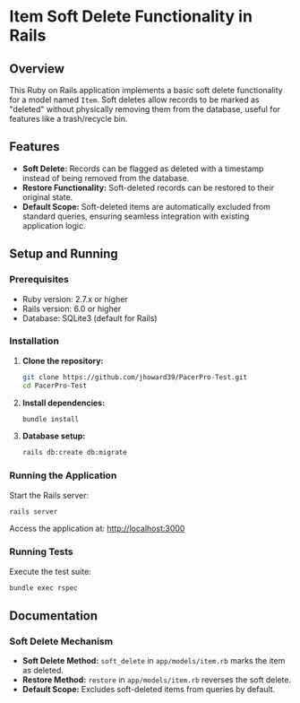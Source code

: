 # Item Soft Delete Functionality in Rails

## Overview
This Ruby on Rails application implements a basic soft delete functionality for a model named `Item`. Soft deletes allow records to be marked as "deleted" without physically removing them from the database, useful for features like a trash/recycle bin.

## Features
- **Soft Delete:** Records can be flagged as deleted with a timestamp instead of being removed from the database.
- **Restore Functionality:** Soft-deleted records can be restored to their original state.
- **Default Scope:** Soft-deleted items are automatically excluded from standard queries, ensuring seamless integration with existing application logic.

## Setup and Running

### Prerequisites
- Ruby version: 2.7.x or higher
- Rails version: 6.0 or higher
- Database: SQLite3 (default for Rails)

### Installation
1. **Clone the repository:**
   ```bash
   git clone https://github.com/jhoward39/PacerPro-Test.git
   cd PacerPro-Test
   ```

2. **Install dependencies:**
   ```bash
   bundle install
   ```

3. **Database setup:**
   ```bash
   rails db:create db:migrate
   ```

### Running the Application
Start the Rails server:
```bash
rails server
```
Access the application at: [http://localhost:3000](http://localhost:3000)

### Running Tests
Execute the test suite:
```bash
bundle exec rspec
```

## Documentation

### Soft Delete Mechanism
- **Soft Delete Method:** `soft_delete` in `app/models/item.rb` marks the item as deleted.
- **Restore Method:** `restore` in `app/models/item.rb` reverses the soft delete.
- **Default Scope:** Excludes soft-deleted items from queries by default.
